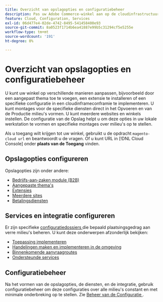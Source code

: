 ```yaml
---
title: Overzicht van opslagopties en configuratiebeheer
description: Pas uw Adobe Commerce-winkel aan op de cloudinfrastructuur.
feature: Cloud, Configuration, Services
exl-id: 06d477e4-02de-4742-8495-541458400e93
source-git-commit: 8a0523f1714b6ea41887e99b5c31294cf5e5255e
workflow-type: tm+mt
source-wordcount: '191'
ht-degree: 0%

---
```


# Overzicht van opslagopties en configuratiebeheer

U kunt uw winkel op verschillende manieren aanpassen, bijvoorbeeld door een aangepast thema toe te voegen, een extensie te installeren of een specifieke configuratie in een cloudinframeconframie te implementeren. U kunt montages voor de specifieke diensten direct in het Opvoeren en van de Productie milieu&#39;s vormen. U kunt meerdere websites en winkels instellen. De configuratie van de Opslag helpt u om deze opties in uw lokale werkstation te vormen en specifieke montages over milieu&#39;s op te stellen.

Als u toegang wilt krijgen tot uw winkel, gebruikt u de opdracht `magento-cloud url` en beantwoordt u de vragen. Of u kunt URL in [!DNL Cloud Console] onder **plaats van de Toegang** vinden.

## Opslagopties configureren

Opslagopties zijn onder andere:

* [Bedrijfs-aan-zaken module (B2B)](b2b-module.md)
* [Aangepaste thema&#39;s](custom-theme.md)
* [Extensies](extensions.md)
* [Meerdere sites](multiple-sites.md)
* [Betalingsdiensten](paypal.md)

## Services en integratie configureren

Er zijn specifieke [ configuratiedossiers ](../environment/overview.md) die bepaald plaatsingsgedrag aan verre milieu&#39;s beheren. U kunt deze onderwerpen afzonderlijk bekijken:

* [Toepassing implementeren](../application/configure-app-yaml.md)
* [Handelingen maken en implementeren in de omgeving](../environment/configure-env-yaml.md)
* [Binnenkomende aanvraagroutes](../routes/routes-yaml.md)
* [Ondersteunde services](../services/services-yaml.md)

## Configuratiebeheer

Na het vormen van de opslagopties, de diensten, en de integratie, gebruik configuratiebeheer om deze configuraties over alle milieu&#39;s constant en met minimale onderbreking op te stellen. Zie [ Beheer van de Configuratie ](store-settings.md).
